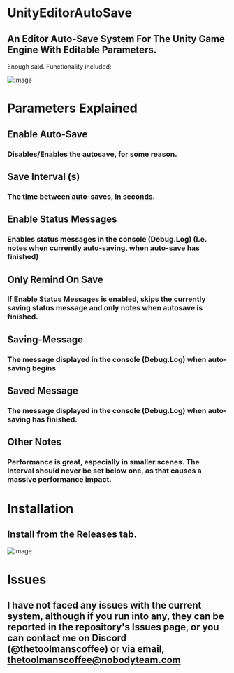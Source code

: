 # UnityEditorAutoSave

## An Editor Auto-Save System For The Unity Game Engine With Editable Parameters.
Enough said. Functionality included:

![image](https://github.com/TheToolmansCoffee/UnityEditorAutoSave/assets/93699568/fcbceedb-ca2c-4846-a51e-bf76af9d8731)

# Parameters Explained

## Enable Auto-Save 
### Disables/Enables the autosave, for some reason.

## Save Interval (s)
### The time between auto-saves, in seconds.

## Enable Status Messages
### Enables status messages in the console (Debug.Log) (I.e. notes when currently auto-saving, when auto-save has finished)

## Only Remind On Save
### If Enable Status Messages is enabled, skips the currently saving status message and only notes when autosave is finished.

## Saving-Message
### The message displayed in the console (Debug.Log) when auto-saving begins

## Saved Message
### The message displayed in the console (Debug.Log) when auto-saving has finished.

## Other Notes
### Performance is great, especially in smaller scenes. The Interval should never be set below one, as that causes a massive performance impact.

# Installation
## Install from the Releases tab.

![image](https://github.com/TheToolmansCoffee/UnityEditorAutoSave/assets/93699568/6b609159-fb2e-47cf-a3e8-59becc76d91b)

# Issues
## I have not faced any issues with the current system, although if you run into any, they can be reported in the repository's Issues page, or you can contact me on Discord (@thetoolmanscoffee) or via email, thetoolmanscoffee@nobodyteam.com
